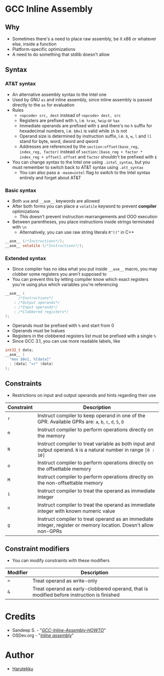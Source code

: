 # GCC Inline Assembly
## Why
- Sometimes there's a need to place raw assembly, be it x86 or whatever else, inside a function
- Platform-specific optimizations
- A need to do something that stdlib doesn't allow

## Syntax
### AT&T syntax
- An alternative assembly syntax to the Intel one
- Used by GNU `as` and inline assembly, since inline assembly is passed directly to the `as` for evaluation
- Rules
  - `<opcode> src, dest` instead of `<opcode> dest, src`
  - Registers are prefixed with `%`, i.e. `%rax`, `%eip` or `%ax`
  - Immediate operands are prefixed with `$` and there's no `h` suffix for hexadecimal numbers, i.e. `$0x1` is valid while `1h` is not
  - Operand size is determined by instruction suffix, i.e. `b`, `w`, `l` and `ll` stand for byte, word, dword and qword
  - Addresses are referenced by the `section:offset(base_reg, index_reg, factor)`
    instead of `section:[base_reg + factor * index_reg + offset]`. `offset` and `factor` shouldn't be prefixed with `$`
- You can change syntax to the Intel one using `.intel_syntax`, but you must remember to switch back to AT&T syntax using `.att_syntax`
  - You can also pass a `-masm=intel` flag to switch to the Intel syntax entirely and forget about AT&T

### Basic syntax
- Both `asm` and `__asm__` keywords are allowed
- After both forms you can place a `volatile` keyword to prevent **compiler** optimizations
  - This doesn't prevent instruction rearrangements and OOO execution
- Between parentheses, you place instructions inside strings terminated with `\n`
  - Alternatively, you can use raw string literals `R"()"` in C++

```C
__asm__ (/*Instructions*/);
__asm__ volatile (/*Instructions*/);
```

### Extended syntax
- Since compiler has no idea what you put inside `__asm__` macro, you may clobber some registers you aren't supposed to
- You can prevent this by letting compiler know which exact registers you're using plus which variables you're referencing

```C
__asm__ (
      /*Instructions*/
    : /*Output operands*/
    : /*Input operands*/
    : /*Clobbered registers*/
);
```

- Operands must be prefixed with `%` and start from 0
- Operands must be lvalues
- Registers in the clobbered registers list must be prefixed with a single `%`
- Since GCC 3.1, you can use more readable labels, like

```C
int32_t data;
__asm__ (
  "mov $0x1, %[data]"
  : [data] "=r" (data)
);
```

## Constraints
- Restrictions on input and output operands and hints regarding their use

| Constraint | Description                                                                                                       |
|------------|-------------------------------------------------------------------------------------------------------------------|
| `r`        | Instruct compiler to keep operand in one of the GPR. Available GPRs are: `a`, `b`, `c`, `d`, `S`, `D`             |
| `m`        | Instruct compiler to perform operations directly on the memory                                                    |
| `N`        | Instruct compiler to treat variable as both input and output operand. `N` is a natural number in range `[0 : 10]` |
| `o`        | Instruct compiler to perform operations directly on the offsettable memory                                        |
| `M`        | Instruct compiler to perform operations directly on the non-offsettable memory                                    |
| `i`        | Instruct compiler to treat the operand as immediate integer                                                       |
| `n`        | Instruct compiler to treat the operand as immediate integer with known numeric value                              |
| `g`        | Instruct compiler to treat operand as an immediate integer, register or memory location. Doesn't allow non-GPRs   |

## Constraint modifiers
- You can modify constraints with these modifiers

| Modifier | Description                                                                                |
|----------|--------------------------------------------------------------------------------------------|
| `=`      | Treat operand as write-only                                                                |
| `&`      | Treat operand as early-clobbered operand, that is modified before instruction is finished  |

# Credits
- Sandeep S. - "_[GCC-Inline-Assembly-HOWTO](https://www.ibiblio.org/gferg/ldp/GCC-Inline-Assembly-HOWTO.html)_"
- OSDev.org - "_[Inline assembly](https://wiki.osdev.org/Inline_assembly)_"

# Author
- [Harutekku](https://github.com/harutekku)
